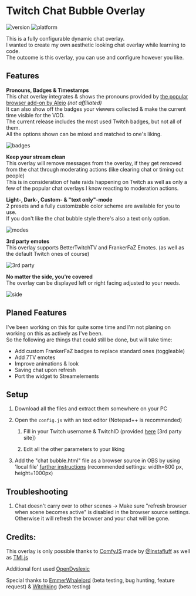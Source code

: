 # Twitch Chat Bubble Overlay

![version](https://img.shields.io/badge/Version-2.0-success?style=for-the-badge) ![platform](https://img.shields.io/badge/Platforms-OBS%2FSLOBS-informational?style=for-the-badge)

This is a fully configurable dynamic chat overlay.</br>
I wanted to create my own aesthetic looking chat overlay while learning to code.</br>
The outcome is this overlay, you can use and configure however you like.

## Features ##

**Pronouns, Badges & Timestamps**
</br>This chat overlay integrates & shows the pronouns provided by [the popular browser add-on by Alejo](https://pronouns.alejo.io/) *(not affiliated)*</br>
It can also show off the badges your viewers collected & make the current time visible for the VOD.</br>
The current release includes the most used Twitch badges, but not all of them.</br>
All the options shown can be mixed and matched to one's liking.

![badges](https://cdn.discordapp.com/attachments/900379061900156948/970071286833352795/Badges.jpg)

**Keep your stream clean**
</br>This overlay will remove messages from the overlay, if they get removed from the chat through moderating actions (like clearing chat or timing out people)</br>
This is in consideration of hate raids happening on Twitch as well as only a few of the popular chat overlays I know reacting to moderation actions.

**Light-, Dark-, Custom- & "text only"-mode**
</br>2 presets and a fully customizable color scheme are available for you to use.</br>
If you don't like the chat bubble style there's also a text only option.

![modes](https://cdn.discordapp.com/attachments/900379061900156948/970010213421822002/Modes.jpg)

**3rd party emotes**
</br>This overlay supports BetterTwitchTV and FrankerFaZ Emotes. (as well as the default Twitch ones of course)

![3rd party](https://cdn.discordapp.com/attachments/900379061900156948/970068795576168469/emotes.gif)

**No matter the side, you're covered**
</br>The overlay can be displayed left or right facing adjusted to your needs.

![side](https://cdn.discordapp.com/attachments/900379061900156948/970010213614751764/Sides.jpg)

## Planed Features ##
I've been working on this for quite some time and I'm not planing on working on this as actively as I've been.</br>
So the following are things that could still be done, but will take time:
- Add custom FrankerFaZ badges to replace standard ones (toggleable)
- Add 7TV emotes
- Improve animations & look
- Saving chat upon refresh
- Port the widget to Streamelements

## Setup ##
1. Download all the files and extract them somewhere on your PC

2. Open the ``config.js`` with an text editor (Notepad++ is recommended)

   1. Fill in your Twitch username & TwitchID (provided [here](https://www.streamweasels.com/support/convert-twitch-username-to-user-id/) [3rd party site]) 

   2. Edit all the other parameters to your liking

3. Add the "chat bubble.html" file as a browser source in OBS by using 'local file' [further instructions](https://obsproject.com/wiki/Sources-Guide#browser-source)
(recommended settings: width=800 px, height=1000px)

## Troubleshooting ##
1. Chat doesn't carry over to other scenes
-> Make sure "refresh browser when scene becomes active" is disabled in the browser source settings. Otherwise it will refresh the browser and your chat will be gone.

## Credits: ##
This overlay is only possible thanks to [ComfyJS](https://github.com/instafluff/ComfyJS) made by [@Instafluff](https://github.com/instafluff) as well as [TMI.js](https://github.com/tmijs/tmi.js)

Additional font used [OpenDyslexic](https://www.opendyslexic.org/)

Special thanks to [EmmerWhalelord](https://www.twitch.tv/emmer_whalelord) (beta testing, bug hunting, feature request) & [Witchking](https://www.twitch.tv/witchking1999) (beta testing)